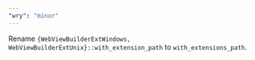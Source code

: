 ```yaml
---
"wry": "minor"
---
```


Rename `{WebViewBuilderExtWindows, WebViewBuilderExtUnix}::with_extension_path` to `with_extensions_path`.